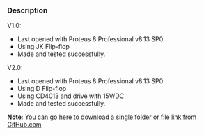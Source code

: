 ### Description

V1.0:
- Last opened with Proteus 8 Professional v8.13 SP0
- Using JK Flip-flop
- Made and tested successfully.

V2.0:
- Last opened with Proteus 8 Professional v8.13 SP0
- Using D Flip-flop
- Using CD4013 and drive with 15V/DC
- Made and tested successfully.

**Note**: [You can go here to download a single folder or file link from GitHub.com](https://minhaskamal.github.io/DownGit/#/home)


